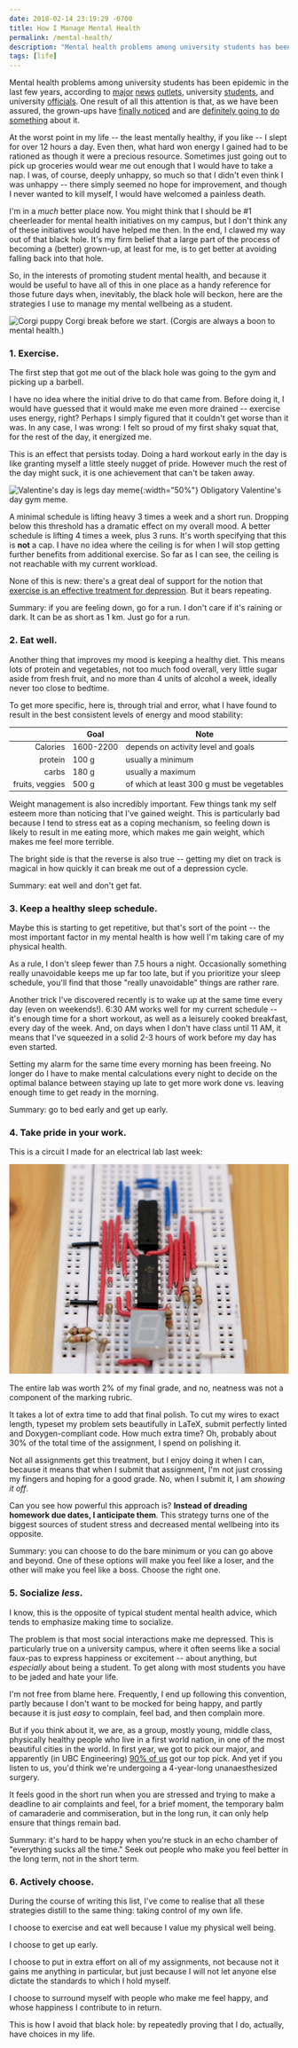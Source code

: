 ```yaml
---
date: 2018-02-14 23:19:29 -0700
title: How I Manage Mental Health
permalink: /mental-health/
description: "Mental health problems among university students has been epidemic in the last few years, according to major news outlets, university students, and university officials."
tags: [life]
---
```

Mental health problems among university students has been epidemic in the last few years, according to [major](https://www.theguardian.com/education/series/mental-health-a-university-crisis) [news](http://www.macleans.ca/education/uniandcollege/the-mental-health-crisis-on-campus/) [outlets](https://www.nytimes.com/2017/10/11/magazine/why-are-more-american-teenagers-than-ever-suffering-from-severe-anxiety.html), university [students](http://www.casa-acae.com/student_mental_health), and university [officials](https://www.ubyssey.ca/news/ono-shares-personal-struggle-at-student-mental-health-summit/). One result of all this attention is that, as we have been assured, the grown-ups have [finally noticed](https://www.thestar.com/news/canada/2017/05/29/youth-mental-health-demand-is-exploding-how-universities-and-business-are-scrambling-to-react.html) and are [definitely going to](https://wellbeing.ubc.ca/examples-and-research/ubc-invests-25-million-student-mental-health) [do something](https://www.newswire.ca/news-releases/new-student-mental-health-program-to-be-piloted-on-seven-canadian-campuses-643007523.html) about it.

At the worst point in my life -- the least mentally healthy, if you like -- I slept for over 12 hours a day. Even then, what hard won energy I gained had to be rationed as though it were a precious resource. Sometimes just going out to pick up groceries would wear me out enough that I would have to take a nap. I was, of course, deeply unhappy, so much so that I didn't even think I was unhappy -- there simply seemed no hope for improvement, and though I never wanted to kill myself, I would have welcomed a painless death.

I'm in a _much_ better place now. You might think that I should be #1 cheerleader for mental health initiatives on my campus, but I don't think any of these initiatives would have helped me then. In the end, I clawed my way out of that black hole. It's my firm belief that a large part of the process of becoming a (better) grown-up, at least for me, is to get better at avoiding falling back into that hole.

So, in the interests of promoting student mental health, and because it would be useful to have all of this in one place as a handy reference for those future days when, inevitably, the black hole will beckon, here are the strategies I use to manage my mental wellbeing as a student.

![Corgi puppy](http://cdn2-www.dogtime.com/assets/uploads/2016/08/corgi-puppy-6.jpg)
<span class="caption">Corgi break before we start. (Corgis are always a boon to mental health.)</span>

### 1. Exercise.

The first step that got me out of the black hole was going to the gym and picking up a barbell.

I have no idea where the initial drive to do that came from. Before doing it, I would have guessed that it would make me even more drained -- exercise uses energy, right? Perhaps I simply figured that it couldn't get worse than it was. In any case, I was wrong: I felt so proud of my first shaky squat that, for the rest of the day, it energized me.

This is an effect that persists today. Doing a hard workout early in the day is like granting myself a little steely nugget of pride. However much the rest of the day might suck, it is one achievement that can't be taken away.

![Valentine's day is legs day meme](https://lh3.googleusercontent.com/-c46qzZAOD2M/Uva9MR7hp-I/AAAAAAAABbc/w1a47A3DsXY/w530-h795-n/ValentinesDayGym.jpg){:width="50%"}
<span class="caption">Obligatory Valentine's day gym meme.</span>

A minimal schedule is lifting heavy 3 times a week and a short run. Dropping below this threshold has a dramatic effect on my overall mood. A better schedule is lifting 4 times a week, plus 3 runs. It's worth specifying that this is **not** a cap. I have no idea where the ceiling is for when I will stop getting further benefits from additional exercise. So far as I can see, the ceiling is not reachable with my current workload.

None of this is new: there's a great deal of support for the notion that [exercise is an effective treatment for depression](https://www.ncbi.nlm.nih.gov/pmc/articles/PMC474733/). But it bears repeating.

Summary: if you are feeling down, go for a run. I don't care if it's raining or dark. It can be as short as 1 km. Just go for a run.

### 2. Eat well.

Another thing that improves my mood is keeping a healthy diet. This means lots of protein and vegetables, not too much food overall, very little sugar aside from fresh fruit, and no more than 4 units of alcohol a week, ideally never too close to bedtime.

To get more specific, here is, through trial and error, what I have found to result in the best consistent levels of energy and mood stability:

| | Goal | Note |
| --: | -- | -- |
| Calories | 1600-2200 | depends on activity level and goals |
| protein | 100 g | usually a minimum |
| carbs | 180 g | usually a maximum |
| fruits, veggies | 500 g | of which at least 300 g must be vegetables |

Weight management is also incredibly important. Few things tank my self esteem more than noticing that I've gained weight. This is particularly bad because I tend to stress eat as a coping mechanism, so feeling down is likely to result in me eating more, which makes me gain weight, which makes me feel more terrible.

The bright side is that the reverse is also true -- getting my diet on track is magical in how quickly it can break me out of a depression cycle.

Summary: eat well and don't get fat.

### 3. Keep a healthy sleep schedule.

Maybe this is starting to get repetitive, but that's sort of the point -- the most important factor in my mental health is how well I'm taking care of my physical health.

As a rule, I don't sleep fewer than 7.5 hours a night. Occasionally something really unavoidable keeps me up far too late, but if you prioritize your sleep schedule, you'll find that those "really unavoidable" things are rather rare.

Another trick I've discovered recently is to wake up at the same time every day (even on weekends!). 6:30 AM works well for my current schedule -- it's enough time for a short workout, as well as a leisurely cooked breakfast, every day of the week. And, on days when I don't have class until 11 AM, it means that I've squeezed in a solid 2-3 hours of work before my day has even started.

Setting my alarm for the same time every morning has been freeing. No longer do I have to make mental calculations every night to decide on the optimal balance between staying up late to get more work done vs. leaving enough time to get ready in the morning.

Summary: go to bed early and get up early.

### 4. Take pride in your work.

This is a circuit I made for an electrical lab last week:

![Neat wiring](/assets/images/2018/cpen312-circuit.JPG)

The entire lab was worth 2% of my final grade, and no, neatness was not a component of the marking rubric.

It takes a lot of extra time to add that final polish. To cut my wires to exact length, typeset my problem sets beautifully in LaTeX, submit perfectly linted and Doxygen-compliant code. How much extra time? Oh, probably about 30% of the total time of the assignment, I spend on polishing it.

Not all assignments get this treatment, but I enjoy doing it when I can, because it means that when I submit that assignment, I'm not just crossing my fingers and hoping for a good grade. No, when I submit it, I am _showing it off_.

Can you see how powerful this approach is? **Instead of dreading homework due dates, I anticipate them**. This strategy turns one of the biggest sources of student stress and decreased mental wellbeing into its opposite.

Summary: you can choose to do the bare minimum or you can go above and beyond. One of these options will make you feel like a loser, and the other will make you feel like a boss. Choose the right one.

### 5. Socialize _less_.

I know, this is the opposite of typical student mental health advice, which tends to emphasize making time to socialize.

The problem is that most social interactions make me depressed. This is particularly true on a university campus, where it often seems like a social faux-pas to express happiness or excitement -- about anything, but _especially_ about being a student. To get along with most students you have to be jaded and hate your life.

I'm not free from blame here. Frequently, I end up following this convention, partly because I don't want to be mocked for being happy, and partly because it is just _easy_ to complain, feel bad, and then complain more.

But if you think about it, we are, as a group, mostly young, middle class, physically healthy people who live in a first world nation, in one of the most beautiful cities in the world. In first year, we got to pick our major, and apparently (in UBC Engineering) [90% of us](http://students.engineering.ubc.ca/enrolment/placement/) got our top pick. And yet if you listen to us, you'd think we're undergoing a 4-year-long unanaesthesized surgery.

It feels good in the short run when you are stressed and trying to make a deadline to air complaints and feel, for a brief moment, the temporary balm of camaraderie and commiseration, but in the long run, it can only help ensure that things remain bad.

Summary: it's hard to be happy when you're stuck in an echo chamber of "everything sucks all the time." Seek out people who make you feel better in the long term, not in the short term.

### 6. Actively choose.

During the course of writing this list, I've come to realise that all these strategies distill to the same thing: taking control of my own life.

I choose to exercise and eat well because I value my physical well being.

I choose to get up early.

I choose to put in extra effort on all of my assignments, not because not it gains me anything in particular, but just because I will not let anyone else dictate the standards to which I hold myself.

I choose to surround myself with people who make me feel happy, and whose happiness I contribute to in return.

This is how I avoid that black hole: by repeatedly proving that I do, actually, have choices in my life.